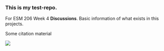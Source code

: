 ### This is my test-repo.

For ESM 206 Week 4 **Discussions**. 
Basic information of what exists in this projects. 

Some citation material

![](https://octodex.github.com/images/snowtocat_final.jpg)
